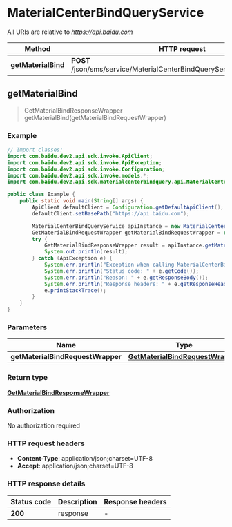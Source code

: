 # MaterialCenterBindQueryService

All URIs are relative to *https://api.baidu.com*

Method | HTTP request | Description
------------- | ------------- | -------------
[**getMaterialBind**](MaterialCenterBindQueryService.md#getMaterialBind) | **POST** /json/sms/service/MaterialCenterBindQueryService/getMaterialBind | 



## getMaterialBind

> GetMaterialBindResponseWrapper getMaterialBind(getMaterialBindRequestWrapper)



### Example

```java
// Import classes:
import com.baidu.dev2.api.sdk.invoke.ApiClient;
import com.baidu.dev2.api.sdk.invoke.ApiException;
import com.baidu.dev2.api.sdk.invoke.Configuration;
import com.baidu.dev2.api.sdk.invoke.models.*;
import com.baidu.dev2.api.sdk.materialcenterbindquery.api.MaterialCenterBindQueryService;

public class Example {
    public static void main(String[] args) {
        ApiClient defaultClient = Configuration.getDefaultApiClient();
        defaultClient.setBasePath("https://api.baidu.com");

        MaterialCenterBindQueryService apiInstance = new MaterialCenterBindQueryService(defaultClient);
        GetMaterialBindRequestWrapper getMaterialBindRequestWrapper = new GetMaterialBindRequestWrapper(); // GetMaterialBindRequestWrapper | 
        try {
            GetMaterialBindResponseWrapper result = apiInstance.getMaterialBind(getMaterialBindRequestWrapper);
            System.out.println(result);
        } catch (ApiException e) {
            System.err.println("Exception when calling MaterialCenterBindQueryService#getMaterialBind");
            System.err.println("Status code: " + e.getCode());
            System.err.println("Reason: " + e.getResponseBody());
            System.err.println("Response headers: " + e.getResponseHeaders());
            e.printStackTrace();
        }
    }
}
```

### Parameters


Name | Type | Description  | Notes
------------- | ------------- | ------------- | -------------
 **getMaterialBindRequestWrapper** | [**GetMaterialBindRequestWrapper**](GetMaterialBindRequestWrapper.md)|  |

### Return type

[**GetMaterialBindResponseWrapper**](GetMaterialBindResponseWrapper.md)

### Authorization

No authorization required

### HTTP request headers

- **Content-Type**: application/json;charset=UTF-8
- **Accept**: application/json;charset=UTF-8


### HTTP response details
| Status code | Description | Response headers |
|-------------|-------------|------------------|
| **200** | response |  -  |


